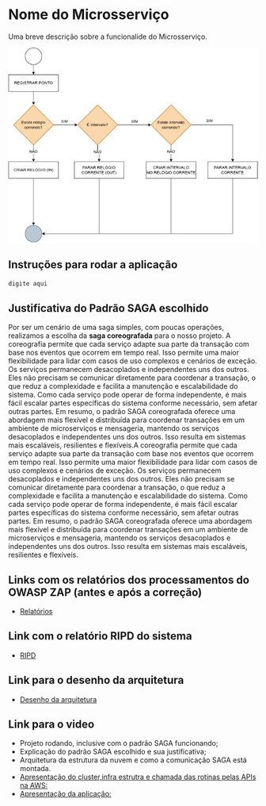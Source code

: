 # Nome do Microsserviço

Uma breve descrição sobre a funcionalide do Microsserviço.

![Diagrama de decisão para a lógica de registro dos controles de ponto](./api/diagramaClocks.png)

## Instruções para rodar a aplicação

```
digite aqui
```

## Justificativa do Padrão SAGA escolhido

Por ser um cenário de uma saga simples, com poucas operações, realizamos a escolha da **saga coreografada** para o nosso projeto.
A coreografia permite que cada serviço adapte sua parte da transação com base nos eventos que ocorrem em tempo real. Isso permite uma maior flexibilidade para lidar com casos de uso complexos e cenários de exceção. Os serviços permanecem desacoplados e independentes uns dos outros. Eles não precisam se comunicar diretamente para coordenar a transação, o que reduz a complexidade e facilita a manutenção e escalabilidade do sistema. Como cada serviço pode operar de forma independente, é mais fácil escalar partes específicas do sistema conforme necessário, sem afetar outras partes. Em resumo, o padrão SAGA coreografada oferece uma abordagem mais flexível e distribuída para coordenar transações em um ambiente de microserviços e mensageria, mantendo os serviços desacoplados e independentes uns dos outros. Isso resulta em sistemas mais escaláveis, resilientes e flexíveis.A coreografia permite que cada serviço adapte sua parte da transação com base nos eventos que ocorrem em tempo real. Isso permite uma maior flexibilidade para lidar com casos de uso complexos e cenários de exceção. Os serviços permanecem desacoplados e independentes uns dos outros. Eles não precisam se comunicar diretamente para coordenar a transação, o que reduz a complexidade e facilita a manutenção e escalabilidade do sistema. Como cada serviço pode operar de forma independente, é mais fácil escalar partes específicas do sistema conforme necessário, sem afetar outras partes. Em resumo, o padrão SAGA coreografada oferece uma abordagem mais flexível e distribuída para coordenar transações em um ambiente de microserviços e mensageria, mantendo os serviços desacoplados e independentes uns dos outros. Isso resulta em sistemas mais escaláveis, resilientes e flexíveis.

## Links com os relatórios dos processamentos do OWASP ZAP (antes e após a correção)

- [Relatórios](https://drive.google.com/drive/folders/1v-zCWdVGAg8d6_QTHEeZjFVCxI5eCrzO?usp=sharing)

## Link com o relatório RIPD do sistema

- [RIPD](https://drive.google.com/file/d/1QwHcXojaKHjKTMpnIp0xWjB1zfmLlcNg/view?usp=sharing)

## Link para o desenho da arquitetura

- [Desenho da arquitetura](https://drive.google.com/file/d/1NQ8dryi6pV_g6jYlQqqKA2JAvkYT4xku/view?usp=sharing)

## Link para o video

- Projeto rodando, inclusive com o padrão SAGA funcionando;
- Explicação do padrão SAGA escolhido e sua justificativa;
- Arquitetura da estrutura da nuvem e como a comunicação SAGA está montada.
- [Apresentação do cluster,infra estrutra e chamada das rotinas pelas APIs na AWS:](https://youtu.be/8MXB1xWqfrE)
- [Apresentação da aplicação:](https://drive.google.com/drive/folders/1yGdvC0Sts3Vi8ygJf4vMCwODX5S0RhRF?usp=sharing)
